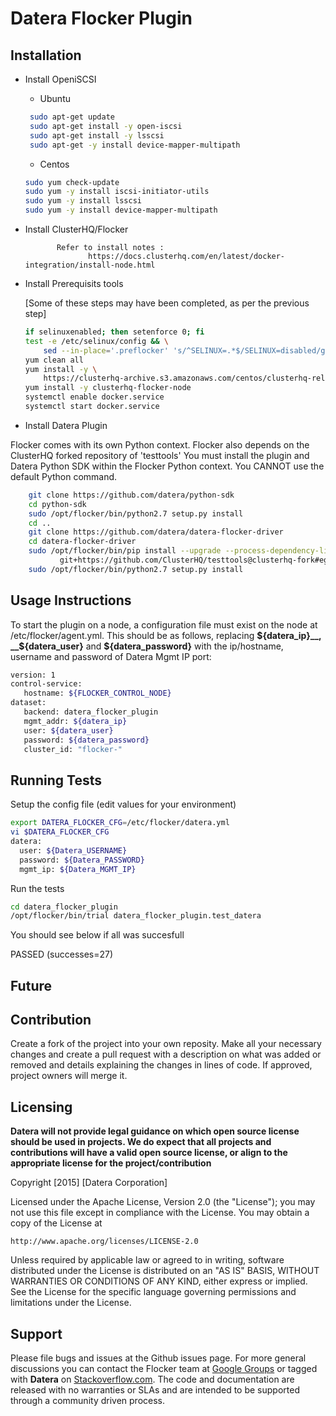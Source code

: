 Datera Flocker Plugin
======================


## Installation
- Install OpeniSCSI
    * Ubuntu
   ```bash
    sudo apt-get update
    sudo apt-get install -y open-iscsi
    sudo apt-get install -y lsscsi
    sudo apt-get -y install device-mapper-multipath
    ```
    * Centos
    ```bash
    sudo yum check-update
    sudo yum -y install iscsi-initiator-utils
    sudo yum -y install lsscsi
    sudo yum -y install device-mapper-multipath
    ```
- Install ClusterHQ/Flocker
      

             Refer to install notes :
                    https://docs.clusterhq.com/en/latest/docker-integration/install-node.html

- Install Prerequisits tools

    [Some of these steps may have been completed, as per the previous step]

    ```bash
    if selinuxenabled; then setenforce 0; fi
    test -e /etc/selinux/config && \
        sed --in-place='.preflocker' 's/^SELINUX=.*$/SELINUX=disabled/g' /etc/selinux/config
    yum clean all
    yum install -y \
        https://clusterhq-archive.s3.amazonaws.com/centos/clusterhq-release$(rpm -E %dist).noarch.rpm
    yum install -y clusterhq-flocker-node
    systemctl enable docker.service
    systemctl start docker.service
    ```
- Install Datera Plugin

Flocker comes with its own Python context.
Flocker also depends on the ClusterHQ forked repository of 'testtools'
You must install the plugin and Datera Python SDK within the Flocker Python context.
You CANNOT use the default Python command.

```bash
    git clone https://github.com/datera/python-sdk
    cd python-sdk
    sudo /opt/flocker/bin/python2.7 setup.py install
    cd ..
    git clone https://github.com/datera/datera-flocker-driver
    cd datera-flocker-driver
    sudo /opt/flocker/bin/pip install --upgrade --process-dependency-links .[dev] \
           git+https://github.com/ClusterHQ/testtools@clusterhq-fork#egg=testtools-1.8.2chq2
    sudo /opt/flocker/bin/python2.7 setup.py install
```

## Usage Instructions
To start the plugin on a node, a configuration file must exist on the node at /etc/flocker/agent.yml. This should be as follows, replacing __${datera_ip}__,   __${datera_user}__ and   __${datera_password}__ with the ip/hostname, username and password of Datera Mgmt IP port:
```bash
version: 1
control-service:
   hostname: ${FLOCKER_CONTROL_NODE}
dataset:
   backend: datera_flocker_plugin
   mgmt_addr: ${datera_ip}
   user: ${datera_user}
   password: ${datera_password}
   cluster_id: "flocker-"
```

## Running Tests

Setup the config file (edit values for your environment)
```bash
export DATERA_FLOCKER_CFG=/etc/flocker/datera.yml
vi $DATERA_FLOCKER_CFG
datera:
  user: ${Datera_USERNAME}
  password: ${Datera_PASSWORD}
  mgmt_ip: ${Datera_MGMT_IP}
```
Run the tests
```bash
cd datera_flocker_plugin
/opt/flocker/bin/trial datera_flocker_plugin.test_datera
```
You should see below if all was succesfull

PASSED (successes=27)


## Future

## Contribution
Create a fork of the project into your own reposity. Make all your necessary changes and create a pull request with a description on what was added or removed and details explaining the changes in lines of code. If approved, project owners will merge it.

## Licensing
**Datera will not provide legal guidance on which open source license should be used in projects. We do expect that all projects and contributions will have a valid open source license, or align to the appropriate license for the project/contribution**

Copyright [2015] [Datera Corporation]

Licensed under the Apache License, Version 2.0 (the "License");
you may not use this file except in compliance with the License.
You may obtain a copy of the License at

    http://www.apache.org/licenses/LICENSE-2.0

Unless required by applicable law or agreed to in writing, software
distributed under the License is distributed on an "AS IS" BASIS,
WITHOUT WARRANTIES OR CONDITIONS OF ANY KIND, either express or implied.
See the License for the specific language governing permissions and
limitations under the License.

## Support
Please file bugs and issues at the Github issues page. For more general discussions you can contact the Flocker team at <a href="https://groups.google.com/forum/#!forum/flocker-users">Google Groups</a> or tagged with **Datera** on <a href="https://stackoverflow.com">Stackoverflow.com</a>. The code and documentation are released with no warranties or SLAs and are intended to be supported through a community driven process.
